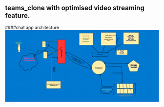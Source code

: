 ## teams_clone with optimised video streaming feature.
####chat app architecture
![example image](public/Drawing.sketchpad.png)

